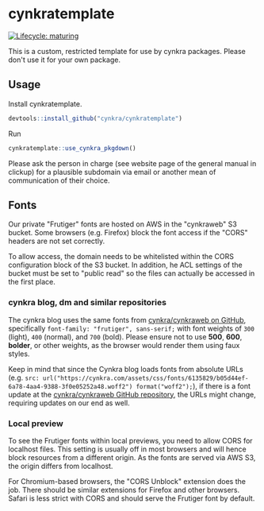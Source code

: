 # cynkratemplate

[![Lifecycle: maturing](https://img.shields.io/badge/lifecycle-maturing-blue.svg)](https://www.tidyverse.org/lifecycle/#maturing)

This is a custom, restricted template for use by cynkra packages.
Please don't use it for your own package.

## Usage

Install cynkratemplate.

```r
devtools::install_github("cynkra/cynkratemplate")
```

Run 

```r
cynkratemplate::use_cynkra_pkgdown()
```

Please ask the person in charge (see website page of the general manual in clickup) for a plausible subdomain via email or another mean of communication of their choice.

## Fonts

Our private "Frutiger" fonts are hosted on AWS in the "cynkraweb" S3 bucket.
Some browsers (e.g. Firefox) block the font access if the "CORS" headers are not set correctly.

To allow access, the domain needs to be whitelisted within the CORS configuration block of the S3 bucket.
In addition, he ACL settings of the bucket must be set to "public read" so the files can actually be accessed in the first place.

### cynkra blog, dm and similar repositories

The cynkra blog uses the same fonts from [cynkra/cynkraweb on GitHub](https://github.com/cynkra/cynkraweb/blob/main/www/user/_fonts.scss), specifically `font-family: "frutiger", sans-serif;` with font weights of `300` (light), `400` (normal), and `700` (bold). Please ensure not to use **500**, **600**, **bolder**, or other weights, as the browser would render them using faux styles.

Keep in mind that since the Cynkra blog loads fonts from absolute URLs (e.g. `src: url("https://cynkra.com/assets/css/fonts/6135829/b05d44ef-6a78-4aa4-9388-3f0e05252a48.woff2") format("woff2");`), if there is a font update at the [cynkra/cynkraweb GitHub repository](https://github.com/cynkra/cynkraweb/), the URLs might change, requiring updates on our end as well.

### Local preview

To see the Frutiger fonts within local previews, you need to allow CORS for localhost files.
This setting is usually off in most browsers and will hence block resources from a different origin.
As the fonts are served via AWS S3, the origin differs from localhost.

For Chromium-based browsers, the "CORS Unblock" extension does the job.
There should be similar extensions for Firefox and other browsers.
Safari is less strict with CORS and should serve the Frutiger font by default.
